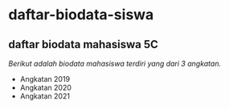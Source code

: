 daftar-biodata-siswa
==
daftar biodata mahasiswa 5C
--
*Berikut adalah biodata mahasiswa terdiri yang dari 3 angkatan.*
- Angkatan 2019
- Angkatan 2020
- Angkatan 2021
